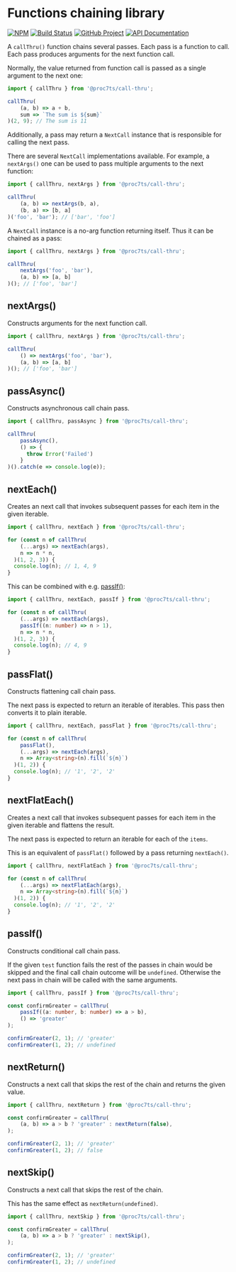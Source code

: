 Functions chaining library
==========================

[![NPM][npm-image]][npm-url]
[![Build Status][build-status-img]][build-status-link]
[![GitHub Project][github-image]][github-url]
[![API Documentation][api-docs-image]][api-docs-url]

A `callThru()` function chains several passes. Each pass is a function to call. Each pass produces arguments for the
next function call.

Normally, the value returned from function call is passed as a single argument to the next one:

```typescript
import { callThru } from '@proc7ts/call-thru';

callThru(
    (a, b) => a + b,
    sum => `The sum is ${sum}`
)(2, 9); // The sum is 11
```

Additionally, a pass may return a `NextCall` instance that is responsible for calling the next pass.

There are several `NextCall` implementations available. For example, a `nextArgs()` one can be used to pass multiple
arguments to the next function:
```typescript
import { callThru, nextArgs } from '@proc7ts/call-thru';

callThru(
    (a, b) => nextArgs(b, a),
    (b, a) => [b, a]
)('foo', 'bar'); // ['bar', 'foo']
``` 

A `NextCall` instance is a no-arg function returning itself. Thus it can be chained as a pass:

```typescript
import { callThru, nextArgs } from '@proc7ts/call-thru';

callThru(
    nextArgs('foo', 'bar'),
    (a, b) => [a, b]
)(); // ['foo', 'bar']
```

[npm-image]: https://img.shields.io/npm/v/@proc7ts/call-thru.svg?logo=npm
[npm-url]: https://www.npmjs.com/package/@proc7ts/call-thru
[build-status-img]: https://github.com/proc7ts/call-thru/workflows/Build/badge.svg
[build-status-link]: https://github.com/proc7ts/call-thru/actions?query=workflow%3ABuild
[github-image]: https://img.shields.io/static/v1?logo=github&label=GitHub&message=project&color=informational
[github-url]: https://github.com/proc7ts/call-thru
[api-docs-image]: https://img.shields.io/static/v1?logo=typescript&label=API&message=docs&color=informational
[api-docs-url]: https://proc7ts.github.io/call-thru/


nextArgs()
----------

Constructs arguments for the next function call.

```typescript
import { callThru, nextArgs } from '@proc7ts/call-thru';

callThru(
    () => nextArgs('foo', 'bar'),
    (a, b) => [a, b]
)(); // ['foo', 'bar']
```


passAsync()
-----------

Constructs asynchronous call chain pass.

```typescript
import { callThru, passAsync } from '@proc7ts/call-thru';

callThru(
    passAsync(),
    () => {
      throw Error('Failed')
    }
)().catch(e => console.log(e));
```


nextEach()
----------

Creates an next call that invokes subsequent passes for each item in the given iterable.

```typescript
import { callThru, nextEach } from '@proc7ts/call-thru';

for (const n of callThru(
    (...args) => nextEach(args),
    n => n * n,
  )(1, 2, 3)) {
  console.log(n); // 1, 4, 9
}
```

This can be combined with e.g. [passIf()]:

```typescript
import { callThru, nextEach, passIf } from '@proc7ts/call-thru';

for (const n of callThru(
    (...args) => nextEach(args),
    passIf((n: number) => n > 1),
    n => n * n,
  )(1, 2, 3)) {
  console.log(n); // 4, 9
}
```


passFlat()
----------

Constructs flattening call chain pass.

The next pass is expected to return an iterable of iterables. This pass then converts it to plain iterable.

```typescript
import { callThru, nextEach, passFlat } from '@proc7ts/call-thru';

for (const n of callThru(
    passFlat(),
    (...args) => nextEach(args),
    n => Array<string>(n).fill(`${n}`)
  )(1, 2)) {
  console.log(n); // '1', '2', '2'
}
```


nextFlatEach()
--------------

Creates a next call that invokes subsequent passes for each item in the given iterable and flattens the result.

The next pass is expected to return an iterable for each of the `items`.

This is an equivalent of `passFlat()` followed by a pass returning `nextEach()`.

```typescript
import { callThru, nextFlatEach } from '@proc7ts/call-thru';

for (const n of callThru(
    (...args) => nextFlatEach(args),
    n => Array<string>(n).fill(`${n}`)
  )(1, 2)) {
  console.log(n); // '1', '2', '2'
}
```

passIf()
--------

[passIf()]: #passif

Constructs conditional call chain pass.

If the given `test` function fails the rest of the passes in chain would be skipped and the final call chain outcome
will be `undefined`. Otherwise the next pass in chain will be called with the same arguments.

```typescript
import { callThru, passIf } from '@proc7ts/call-thru';

const confirmGreater = callThru(
    passIf((a: number, b: number) => a > b),
    () => 'greater'
);

confirmGreater(2, 1); // 'greater'
confirmGreater(1, 2); // undefined
```


nextReturn()
------------

Constructs a next call that skips the rest of the chain and returns the given value.

```typescript
import { callThru, nextReturn } from '@proc7ts/call-thru';

const confirmGreater = callThru(
    (a, b) => a > b ? 'greater' : nextReturn(false),
);

confirmGreater(2, 1); // 'greater'
confirmGreater(1, 2); // false
```


nextSkip()
----------

Constructs a next call that skips the rest of the chain.

This has the same effect as `nextReturn(undefined)`.

```typescript
import { callThru, nextSkip } from '@proc7ts/call-thru';

const confirmGreater = callThru(
    (a, b) => a > b ? 'greater' : nextSkip(),
);

confirmGreater(2, 1); // 'greater'
confirmGreater(1, 2); // undefined
```
